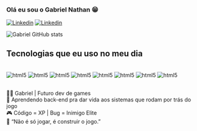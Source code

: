 ### Olá eu sou o Gabriel Nathan 😁
[![Linkedin](https://img.shields.io/badge/LinkedIn-0077B5?style=for-the-badge&logo=linkedin&logoColor=white
)](https://www.linkedin.com/in/gabriel-almeida-a59914200/)
[![Linkedin](https://img.shields.io/badge/Twitter-1DA1F2?style=for-the-badge&logo=twitter&logoColor=white)](https://x.com/jojivlr)

![Gabriel GitHub stats](https://github-readme-stats.vercel.app/api?username=backendgabr&show_icons=true&theme=radical)

## Tecnologias que eu uso no meu dia

<div style="display_block"><br/>
<img align="center" alt="html5" src="https://img.shields.io/badge/JavaScript-F7DF1E?style=for-the-badge&logo=javascript&logoColor=black" />
<img align="center" alt="html5" src="https://img.shields.io/badge/Python-3776AB?style=for-the-badge&logo=python&logoColor=white" />
<img align="center" alt="html5" src="https://img.shields.io/badge/Node.js-43853D?style=for-the-badge&logo=node.js&logoColor=white" />
<img align="center" alt="html5" src="https://img.shields.io/badge/PostgreSQL-316192?style=for-the-badge&logo=postgresql&logoColor=white" />
<img align="center" alt="html5" src="https://img.shields.io/badge/MongoDB-4EA94B?style=for-the-badge&logo=mongodb&logoColor=white" />
<img align="center" alt="html5" src="https://img.shields.io/badge/redis-%23DD0031.svg?&style=for-the-badge&logo=redis&logoColor=white" />
<img align="center" alt="html5" src="https://img.shields.io/badge/Unity-100000?style=for-the-badge&logo=unity&logoColor=white" />
<img align="center" alt="html5" src="https://img.shields.io/badge/Express.js-404D59?style=for-the-badge" />
</div><br/>

👨‍💻 Gabriel | Futuro dev de games<br/>
👾 Aprendendo back-end pra dar vida aos sistemas que rodam por trás do jogo<br/>
🎮 Código = XP | Bug = Inimigo Elite<br/>
💬 “Não é só jogar, é construir o jogo.”
